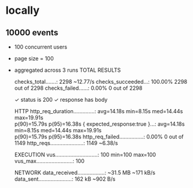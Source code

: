 
# locally
## 10000 events 
- 100 concurrent users
- page size = 100
- aggregated across 3 runs
    TOTAL RESULTS                     

    checks_total.......: 2298   ~12.77/s
    checks_succeeded...: 100.00% 2298 out of 2298
    checks_failed......: 0.00%   0 out of 2298

    ✓ status is 200
    ✓ response has body


    HTTP
    http_req_duration..............: avg=14.18s  min=8.15s  med=14.44s  max=19.91s  
                                 p(90)=15.79s  p(95)=16.38s
    { expected_response:true }...: avg=14.18s  min=8.15s  med=14.44s  max=19.91s  
                                    p(90)=15.79s  p(95)=16.38s
    http_req_failed................: 0.00% 0 out of 1149
    http_reqs......................: 1149   ~6.38/s


    EXECUTION
    vus............................: 100   min=100   max=100
    vus_max........................: 100


    NETWORK
    data_received..................: ~31.5 MB  ~171 kB/s
    data_sent......................: 162 kB    ~902 B/s

